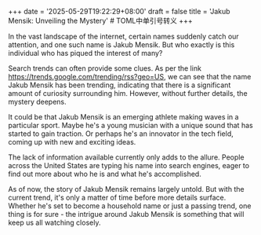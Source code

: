 +++
date = '2025-05-29T19:22:29+08:00'
draft = false
title = 'Jakub Mensik: Unveiling the Mystery' # TOML中单引号转义
+++

In the vast landscape of the internet, certain names suddenly catch our attention, and one such name is Jakub Mensik. But who exactly is this individual who has piqued the interest of many? 

Search trends can often provide some clues. As per the link https://trends.google.com/trending/rss?geo=US, we can see that the name Jakub Mensik has been trending, indicating that there is a significant amount of curiosity surrounding him. However, without further details, the mystery deepens.

It could be that Jakub Mensik is an emerging athlete making waves in a particular sport. Maybe he's a young musician with a unique sound that has started to gain traction. Or perhaps he's an innovator in the tech field, coming up with new and exciting ideas.

The lack of information available currently only adds to the allure. People across the United States are typing his name into search engines, eager to find out more about who he is and what he's accomplished.

As of now, the story of Jakub Mensik remains largely untold. But with the current trend, it's only a matter of time before more details surface. Whether he's set to become a household name or just a passing trend, one thing is for sure - the intrigue around Jakub Mensik is something that will keep us all watching closely.